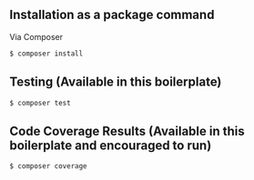 ## Installation as a package command

Via Composer

``` bash
$ composer install
```

## Testing (Available in this boilerplate)

``` bash
$ composer test
```

## Code Coverage Results (Available in this boilerplate and encouraged to run)

``` bash
$ composer coverage
```
